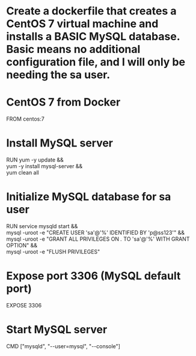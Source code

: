 # Create a dockerfile that creates a CentOS 7 virtual machine and installs a BASIC MySQL database. Basic means no additional configuration file, and I will only be needing the sa user.

# CentOS 7 from Docker
FROM centos:7

# Install MySQL server
RUN yum -y update && \
    yum -y install mysql-server && \
    yum clean all

# Initialize MySQL database for sa user
RUN service mysqld start && \
    mysql -uroot -e "CREATE USER 'sa'@'%' IDENTIFIED BY 'p@ss123'" && \
    mysql -uroot -e "GRANT ALL PRIVILEGES ON *.* TO 'sa'@'%' WITH GRANT OPTION" && \
    mysql -uroot -e "FLUSH PRIVILEGES"

# Expose port 3306 (MySQL default port)
EXPOSE 3306

# Start MySQL server
CMD ["mysqld", "--user=mysql", "--console"]
